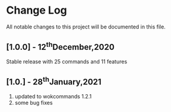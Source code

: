 # Change Log

All notable changes to this project will be documented in this file.

## **[1.0.0] - 12<sup>th</sup>December,2020**

Stable release with 25 commands and 11 features

## **[1.0.] - 28<sup>th</sup>January,2021**

1. updated to wokcommands 1.2.1
2. some bug fixes
